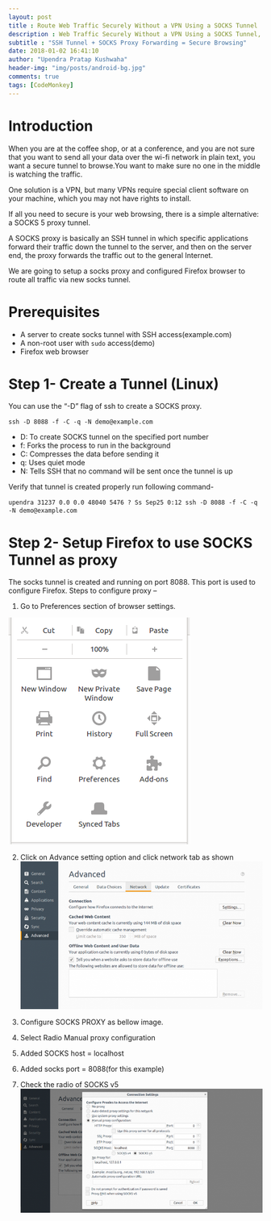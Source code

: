 ```yaml
---
layout: post
title : Route Web Traffic Securely Without a VPN Using a SOCKS Tunnel
description : Web Traffic Securely Without a VPN Using a SOCKS Tunnel, SSH Tunnel + SOCKS Proxy Forwarding = Secure Browsing
subtitle : "SSH Tunnel + SOCKS Proxy Forwarding = Secure Browsing"
date: 2018-01-02 16:41:10
author: "Upendra Pratap Kushwaha"
header-img: "img/posts/android-bg.jpg"
comments: true
tags: [CodeMonkey]
---
```


# Introduction

When you are at the coffee shop, or at a conference, and you are not sure that you want to send all your data over the wi-fi network in plain text, you want a secure tunnel to browse.You want to make sure no one in the middle is watching the traffic.

One solution is a VPN, but many VPNs require special client software on your machine, which you may not have rights to install.

If all you need to secure is your web browsing, there is a simple alternative: a SOCKS 5 proxy tunnel.

A SOCKS proxy is basically an SSH tunnel in which specific applications forward their traffic down the tunnel to the server, and then on the server end, the proxy forwards the traffic out to the general Internet.

We are going to setup a socks proxy and configured Firefox browser to route all traffic via new socks tunnel.

# Prerequisites
* A server to create socks tunnel with SSH access(example.com)
* A non-root user with `sudo` access(demo)
* Firefox web browser

# Step 1- Create a Tunnel (Linux)
You can use the “-D” flag of ssh to create a SOCKS proxy.
```
ssh -D 8088 -f -C -q -N demo@example.com
```
* D: To create SOCKS tunnel on the specified port number
* f: Forks the process to run in the background
* C: Compresses the data before sending it
* q: Uses quiet mode
* N: Tells SSH that no command will be sent once the tunnel is up

Verify that tunnel is created properly run following command-
```
upendra 31237 0.0 0.0 48040 5476 ? Ss Sep25 0:12 ssh -D 8088 -f -C -q -N demo@example.com
```
# Step 2- Setup Firefox to use SOCKS Tunnel as proxy
The socks tunnel is created and running on port 8088. This port is used to configure Firefox. Steps to configure proxy –

1. Go to Preferences section of browser settings.

![preference.png](/img/posts/preference.png)

2. Click on Advance setting option and click network tab as shown
![advance-768x468.png](/img/posts/advance-768x468.png)

3. Configure SOCKS PROXY as bellow image.
4. Select Radio Manual proxy configuration
5. Added SOCKS host = localhost
6. Added socks port = 8088(for this example)
7. Check the radio of SOCKS v5
![proxy_setup.png](/img/posts/proxy_setup-768x393.png)
